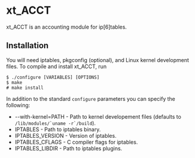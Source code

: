 xt_ACCT 
=======

xt_ACCT is an accounting module for ip[6]tables.

Installation
------------

You will need iptables, pkgconfig (optional), and Linux kernel development
files. To compile and install xt_ACCT, run

	$ ./configure [VARIABLES] [OPTIONS]
	$ make
	# make install

In addition to the standard `configure` parameters you can specify
the following:

* --with-kernel=PATH -
    Path to kernel developement files (defaults to
    ``/lib/modules/`uname -r`/build``).
* IPTABLES - Path to iptables binary.
* IPTABLES_VERSION - Version of iptables.
* IPTABLES_CFLAGS - C compiler flags for iptables.
* IPTABLES_LIBDIR - Path to iptables plugins. 

